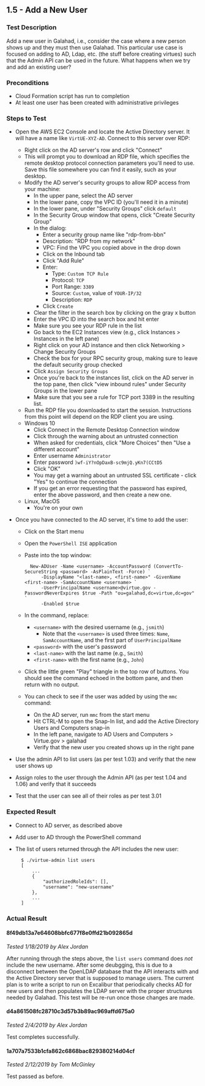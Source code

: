 ## 1.5 - Add a New User

### Test Description

Add a new user in Galahad, i.e., consider the case where a new person shows up and they must then use Galahad. This particular use case is focused on adding to AD, Ldap, etc. (the stuff before creating virtues) such that the Admin API can be used in the future. What happens when we try and add an existing user?

### Preconditions

- Cloud Formation script has run to completion
- At least one user has been created with administrative privileges

### Steps to Test

- Open the AWS EC2 Console and locate the Active Directory server. It will have a name like `VirtUE-XYZ-AD`. Connect to this server over RDP:
    - Right click on the AD server's row and click "Connect"
    - This will prompt you to download an RDP file, which specifies the remote desktop protocol connection parameters you'll need to use. Save this file somewhere you can find it easily, such as your desktop.
    - Modify the AD server's security groups to allow RDP access from your machine:
        - In the upper pane, select the AD server
        - In the lower pane, copy the VPC ID (you'll need it in a minute)
        - In the lower pane, under "Security Groups" click `default`
        - In the Security Group window that opens, click "Create Security Group"
        - In the dialog: 
            - Enter a security group name like "rdp-from-bbn"
            - Description: "RDP from my network"
            - VPC: Find the VPC you copied above in the drop down
            - Click on the Inbound tab
            - Click "Add Rule"
            - Enter:
                - Type: `Custom TCP Rule`
                - Protocol: `TCP`
                - Port Range: `3389`
                - Source: `Custom`, value of `YOUR-IP/32`
                - Description: `RDP`
            - Click `Create`
        - Clear the filter in the search box by clicking on the gray x button
        - Enter the VPC ID into the search box and hit enter
        - Make sure you see your RDP rule in the list
        - Go back to the EC2 Instances view (e.g., click Instances > Instances in the left pane)
        - Right click on your AD instance and then click Networking > Change Security Groups
        - Check the box for your RPC security group, making sure to leave the default security group checked
        - Click `Assign Security Groups`
        - Once you're back to the instances list, click on the AD server in the top pane, then click "view inbound rules" under Security Groups in the lower pane
        - Make sure that you see a rule for TCP port 3389 in the resulting list.
    - Run the RDP file you downloaded to start the session. Instructions from this point will depend on the RDP client you are using.
    - Windows 10
        - Click Connect in the Remote Desktop Connection window
        - Click through the warning about an untrusted connection
        - When asked for credentials, click "More Choices" then "Use a different account"
        - Enter username `Administrator`
        - Enter password `)wf-iY?nOpDaxB-sc9mjQ.yKn7(CCtD5`
        - Click "OK"
        - You may get a warning about an untrusted SSL certificate - click "Yes" to continue the connection
        - If you get an error requesting that the password has expired, enter the above password, and then create a new one.
    - Linux, MacOS
        - You're on your own

- Once you have connected to the AD server, it's time to add the user:
    - Click on the Start menu
    - Open the `PowerShell ISE` application
    - Paste into the top window:

            New-ADUser -Name <username> -AccountPassword (ConvertTo-SecureString <password> -AsPlainText -Force) `
                -DisplayName "<last-name>, <first-name>" -GivenName <first-name> -SamAccountName <username> `
                -UserPrincipalName <username>@virtue.gov -PasswordNeverExpires $true -Path "ou=galahad,dc=virtue,dc=gov" `
                -Enabled $true

    - In the command, replace:
        - `<username>` with the desired username (e.g., `jsmith`)
            - Note that the `<username>` is used three times: `Name`, `SamAccountName`, and the first part of `UserPrincipalName`
        - `<password>` with the user's password
        - `<last-name>` with the last name (e.g., `Smith`)
        - `<first-name>` with the first name (e.g., `John`)
    - Click the little green "Play" triangle in the top row of buttons. You should see the command echoed in the bottom pane, and then return with no output.
    - You can check to see if the user was added by using the `mmc` command:
        - On the AD server, run `mmc` from the start menu
        - Hit CTRL-M to open the Snap-In list, and add the Active Directory Users and Computers snap-in
        - In the left pane, navigate to AD Users and Computers > Virtue.gov > galahad
        - Verify that the new user you created shows up in the right pane

- Use the admin API to list users (as per test 1.03) and verify that the new user shows up
- Assign roles to the user through the Admin API (as per test 1.04 and 1.06) and verify that it succeeds
- Test that the user can see all of their roles as per test 3.01

### Expected Result

- Connect to AD server, as described above
- Add user to AD through the PowerShell command
- The list of users returned through the API includes the new user:

        $ ./virtue-admin list users
        [
            ...
            {
                "authorizedRoleIds": [],
                "username": "new-username"
            },
            ...
        ]

### Actual Result

#### 8f49db13a7e64608bbfc677f8e0ffd21b092865d

*Tested 1/18/2019 by Alex Jordan*

After running through the steps above, the `list users` command does *not* include the new username. After some deubgging, this is due to a disconnect between the OpenLDAP database that the API interacts with and the Active Directory server that is supposed to manage users. The current plan is to write a script to run on Excalibur that periodically checks AD for new users and then populates the LDAP server with the proper structures needed by Galahad. This test will be re-run once those changes are made.

#### d4a861508fc28710c3d57b3b89ac969affd675a0

*Tested 2/4/2019 by Alex Jordan*

Test completes successfully.

#### 1a707a7533b1cfa862c6868bac829380214d04cf

*Tested 2/12/2019 by Tom McGinley*

Test passed as before.
